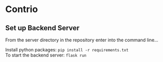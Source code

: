 # Contrio

## **Set up Backend Server**
From the server directory in the repository enter into the command line...

Install python packages: `pip install -r requirements.txt`\
To start the backend server: `flask run`
